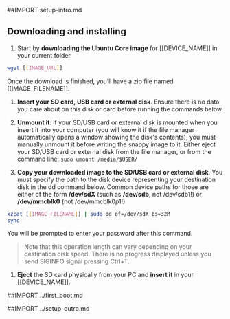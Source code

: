##IMPORT setup-intro.md

## Downloading and installing

1. Start by **downloading the Ubuntu Core image** for [[DEVICE_NAME]] in your current folder.
```sh
wget [[IMAGE_URL]]
```
Once the download is finished, you’ll have a zip file named [[IMAGE_FILENAME]].

1. **Insert your SD card, USB card or external disk**. Ensure there is no data you care about on this disk or card before running the commands below.

1. **Unmount it**: if your SD/USB card or external disk is mounted when you insert it into your computer (you will know it if the file manager automatically opens a window showing the disk's contents), you must manually unmount it before writing the snappy image to it. Either eject your SD/USB card or external disk from the file manager, or from the command line: `sudo umount /media/$USER/`

1. **Copy your downloaded image to the SD/USB card or external disk**. You must specify the path to the disk device representing your destination disk in the dd command below. Common device paths for those are either of the form **/dev/sdX** (such as **/dev/sdb**, not /dev/sdb1!) or **/dev/mmcblk0** (not /dev/mmcblk0p1!)
```sh
xzcat [[IMAGE_FILENAME]] | sudo dd of=/dev/sdX bs=32M
sync
```
 You will be prompted to enter your password after this command.

 > Note that this operation length can vary depending on your destination disk speed. There is no progress displayed unless you send SIGINFO signal pressing Ctrl+T.

1. **Eject** the SD card physically from your PC and **insert it** in your [[DEVICE_NAME]].

##IMPORT ../first_boot.md

##IMPORT ../setup-outro.md
